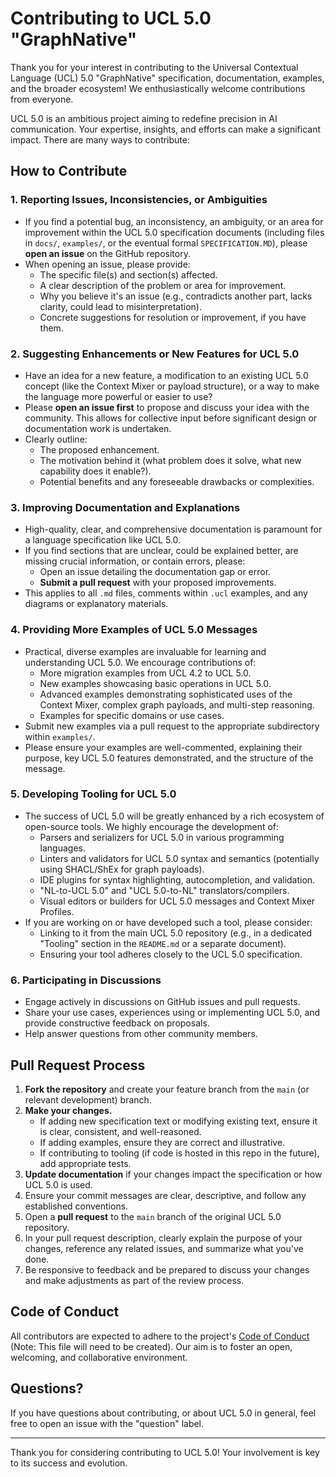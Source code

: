 # Contributing to UCL 5.0 "GraphNative"

Thank you for your interest in contributing to the Universal Contextual Language (UCL) 5.0 "GraphNative" specification, documentation, examples, and the broader ecosystem! We enthusiastically welcome contributions from everyone.

UCL 5.0 is an ambitious project aiming to redefine precision in AI communication. Your expertise, insights, and efforts can make a significant impact. There are many ways to contribute:

## How to Contribute

### 1. Reporting Issues, Inconsistencies, or Ambiguities

*   If you find a potential bug, an inconsistency, an ambiguity, or an area for improvement within the UCL 5.0 specification documents (including files in `docs/`, `examples/`, or the eventual formal `SPECIFICATION.MD`), please **open an issue** on the GitHub repository.
*   When opening an issue, please provide:
    *   The specific file(s) and section(s) affected.
    *   A clear description of the problem or area for improvement.
    *   Why you believe it's an issue (e.g., contradicts another part, lacks clarity, could lead to misinterpretation).
    *   Concrete suggestions for resolution or improvement, if you have them.

### 2. Suggesting Enhancements or New Features for UCL 5.0

*   Have an idea for a new feature, a modification to an existing UCL 5.0 concept (like the Context Mixer or payload structure), or a way to make the language more powerful or easier to use?
*   Please **open an issue first** to propose and discuss your idea with the community. This allows for collective input before significant design or documentation work is undertaken.
*   Clearly outline:
    *   The proposed enhancement.
    *   The motivation behind it (what problem does it solve, what new capability does it enable?).
    *   Potential benefits and any foreseeable drawbacks or complexities.

### 3. Improving Documentation and Explanations

*   High-quality, clear, and comprehensive documentation is paramount for a language specification like UCL 5.0.
*   If you find sections that are unclear, could be explained better, are missing crucial information, or contain errors, please:
    *   Open an issue detailing the documentation gap or error.
    *   **Submit a pull request** with your proposed improvements.
*   This applies to all `.md` files, comments within `.ucl` examples, and any diagrams or explanatory materials.

### 4. Providing More Examples of UCL 5.0 Messages

*   Practical, diverse examples are invaluable for learning and understanding UCL 5.0. We encourage contributions of:
    *   More migration examples from UCL 4.2 to UCL 5.0.
    *   New examples showcasing basic operations in UCL 5.0.
    *   Advanced examples demonstrating sophisticated uses of the Context Mixer, complex graph payloads, and multi-step reasoning.
    *   Examples for specific domains or use cases.
*   Submit new examples via a pull request to the appropriate subdirectory within `examples/`.
*   Please ensure your examples are well-commented, explaining their purpose, key UCL 5.0 features demonstrated, and the structure of the message.

### 5. Developing Tooling for UCL 5.0

*   The success of UCL 5.0 will be greatly enhanced by a rich ecosystem of open-source tools. We highly encourage the development of:
    *   Parsers and serializers for UCL 5.0 in various programming languages.
    *   Linters and validators for UCL 5.0 syntax and semantics (potentially using SHACL/ShEx for graph payloads).
    *   IDE plugins for syntax highlighting, autocompletion, and validation.
    *   "NL-to-UCL 5.0" and "UCL 5.0-to-NL" translators/compilers.
    *   Visual editors or builders for UCL 5.0 messages and Context Mixer Profiles.
*   If you are working on or have developed such a tool, please consider:
    *   Linking to it from the main UCL 5.0 repository (e.g., in a dedicated "Tooling" section in the `README.md` or a separate document).
    *   Ensuring your tool adheres closely to the UCL 5.0 specification.

### 6. Participating in Discussions

*   Engage actively in discussions on GitHub issues and pull requests.
*   Share your use cases, experiences using or implementing UCL 5.0, and provide constructive feedback on proposals.
*   Help answer questions from other community members.

## Pull Request Process

1.  **Fork the repository** and create your feature branch from the `main` (or relevant development) branch.
2.  **Make your changes.**
    *   If adding new specification text or modifying existing text, ensure it is clear, consistent, and well-reasoned.
    *   If adding examples, ensure they are correct and illustrative.
    *   If contributing to tooling (if code is hosted in this repo in the future), add appropriate tests.
3.  **Update documentation** if your changes impact the specification or how UCL 5.0 is used.
4.  Ensure your commit messages are clear, descriptive, and follow any established conventions.
5.  Open a **pull request** to the `main` branch of the original UCL 5.0 repository.
6.  In your pull request description, clearly explain the purpose of your changes, reference any related issues, and summarize what you've done.
7.  Be responsive to feedback and be prepared to discuss your changes and make adjustments as part of the review process.

## Code of Conduct

All contributors are expected to adhere to the project's [Code of Conduct](./CODE_OF_CONDUCT.md) (Note: This file will need to be created). Our aim is to foster an open, welcoming, and collaborative environment.

## Questions?

If you have questions about contributing, or about UCL 5.0 in general, feel free to open an issue with the "question" label.

---

Thank you for considering contributing to UCL 5.0! Your involvement is key to its success and evolution.
